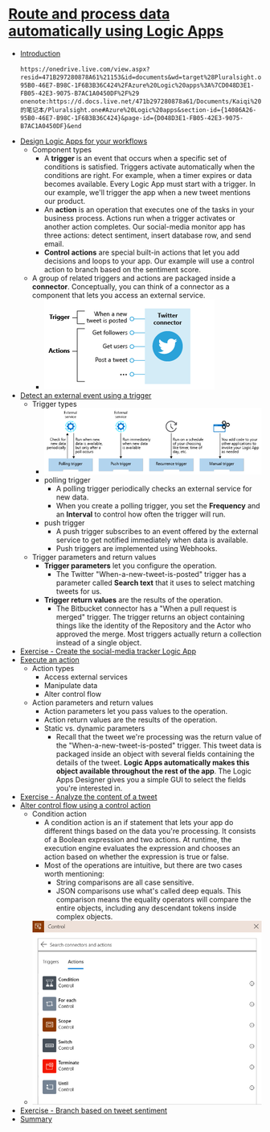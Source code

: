 # [Route and process data automatically using Logic Apps](https://docs.microsoft.com/en-au/learn/modules/route-and-process-data-logic-apps/index)
- [Introduction](https://docs.microsoft.com/en-au/learn/modules/route-and-process-data-logic-apps/1-introduction)
    ```
    https://onedrive.live.com/view.aspx?resid=471B297280878A61%21153&id=documents&wd=target%28Pluralsight.one%7C14086A26-95B0-46E7-B98C-1F6B3B36C424%2FAzure%20Logic%20apps%3A%7CD048D3E1-FB05-42E3-9075-B7AC1A0450DF%2F%29
    onenote:https://d.docs.live.net/471b297280878a61/Documents/Kaiqi%20的笔记本/Pluralsight.one#Azure%20Logic%20apps&section-id={14086A26-95B0-46E7-B98C-1F6B3B36C424}&page-id={D048D3E1-FB05-42E3-9075-B7AC1A0450DF}&end
    ```
- [Design Logic Apps for your workflows](https://docs.microsoft.com/en-au/learn/modules/route-and-process-data-logic-apps/2-design-logic-apps-for-your-workflows)
  - Component types
    - A **trigger** is an event that occurs when a specific set of conditions is satisfied. Triggers activate automatically when the conditions are right. For example, when a timer expires or data becomes available. Every Logic App must start with a trigger. In our example, we'll trigger the app when a new tweet mentions our product.
    - An **action** is an operation that executes one of the tasks in your business process. Actions run when a trigger activates or another action completes. Our social-media monitor app has three actions: detect sentiment, insert database row, and send email.
    - **Control actions** are special built-in actions that let you add decisions and loops to your app. Our example will use a control action to branch based on the sentiment score.
  - A group of related triggers and actions are packaged inside a **connector**. Conceptually, you can think of a connector as a component that lets you access an external service.
    - ![](2019-11-17-21-32-18.png)
- [Detect an external event using a trigger](https://docs.microsoft.com/en-au/learn/modules/route-and-process-data-logic-apps/3-detect-external-event-using-trigger)
  - Trigger types
    - ![](2019-11-17-21-34-30.png)
    - polling trigger
      - A polling trigger periodically checks an external service for new data.
      - When you create a polling trigger, you set the **Frequency** and an **Interval** to control how often the trigger will run.
    - push trigger
      - A push trigger subscribes to an event offered by the external service to get notified immediately when data is available. 
      - Push triggers are implemented using Webhooks.
  - Trigger parameters and return values
    - **Trigger parameters** let you configure the operation. 
      - The Twitter "When-a-new-tweet-is-posted" trigger has a parameter called **Search text** that it uses to select matching tweets for us.
    - **Trigger return values** are the results of the operation.
      - The Bitbucket connector has a "When a pull request is merged" trigger. The trigger returns an object containing things like the identity of the Repository and the Actor who approved the merge. Most triggers actually return a collection instead of a single object.
- [Exercise - Create the social-media tracker Logic App](https://docs.microsoft.com/en-au/learn/modules/route-and-process-data-logic-apps/4-ex-create-social-media-tracker)
- [Execute an action](https://docs.microsoft.com/en-au/learn/modules/route-and-process-data-logic-apps/5-execute-an-action)
  - Action types
    - Access external services
    - Manipulate data
    - Alter control flow
  - Action parameters and return values
    - Action parameters let you pass values to the operation. 
    - Action return values are the results of the operation.
    - Static vs. dynamic parameters
      - Recall that the tweet we're processing was the return value of the "When-a-new-tweet-is-posted" trigger. This tweet data is packaged inside an object with several fields containing the details of the tweet. **Logic Apps automatically makes this object available throughout the rest of the app**. The Logic Apps Designer gives you a simple GUI to select the fields you're interested in.
- [Exercise - Analyze the content of a tweet](https://docs.microsoft.com/en-au/learn/modules/route-and-process-data-logic-apps/6-ex-analyze-content-of-tweet)
- [Alter control flow using a control action](https://docs.microsoft.com/en-au/learn/modules/route-and-process-data-logic-apps/7-alter-control-flow-using-control-action)
  - Condition action
    - A condition action is an if statement that lets your app do different things based on the data you're processing. It consists of a Boolean expression and two actions. At runtime, the execution engine evaluates the expression and chooses an action based on whether the expression is true or false.
    - Most of the operations are intuitive, but there are two cases worth mentioning:
      - String comparisons are all case sensitive.
      - JSON comparisons use what's called deep equals. This comparison means the equality operators will compare the entire objects, including any descendant tokens inside complex objects.
  - ![](2019-11-17-22-20-19.png)
- [Exercise - Branch based on tweet sentiment](https://docs.microsoft.com/en-au/learn/modules/route-and-process-data-logic-apps/8-ex-branch-based-on-tweet-sentiment)
- [Summary](https://docs.microsoft.com/en-au/learn/modules/route-and-process-data-logic-apps/9-summary)
